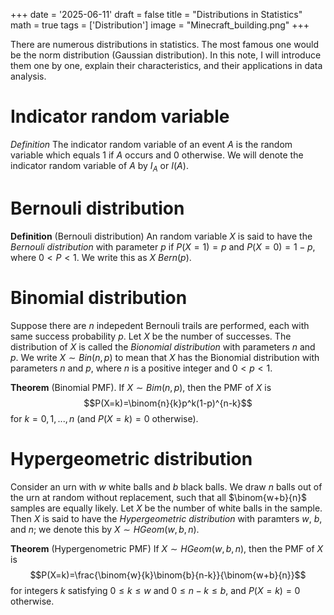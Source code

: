 +++
date = '2025-06-11'
draft = false
title = "Distributions in Statistics"
math = true
tags = ['Distribution']
image = "Minecraft_building.png"
+++

There are numerous distributions in statistics. The most famous one would be the norm distribution (Gaussian distribution). In this note, I will introduce them one by one, explain their characteristics, and their applications in data analysis.


# Indicator random variable
*Definition* The indicator random variable of an event $A$ is the random variable which equals 1 if $A$ occurs and 0 otherwise. We will denote the indicator random variable of $A$ by $I_A$ or $I(A)$.

# Bernouli distribution
**Definition** (Bernouli distribution) An random variable $X$ is said to have the *Bernouli distribution* with parameter $p$ if $P(X = 1) = p$ and $P(X = 0) = 1-p$, where $0<P<1$. We write this as $X ~ Bern(p)$.

# Binomial distribution

Suppose there are $n$ indepedent Bernouli trails are performed, each with same success probability $p$. Let $X$ be the number of successes. The distribution of $X$ is called the *Bionomial distribution* with parameters $n$ and $p$. We write $X \sim Bin(n,p)$ to mean that $X$ has the Bionomial distribution with parameters $n$ and $p$, where $n$ is a positive integer and $0<p<1$.

**Theorem** (Binomial PMF). If $X \sim Bim(n,p)$, then the PMF of $X$ is
$$P(X=k)=\binom{n}{k}p^k(1-p)^{n-k}$$
for $k=0,1,...,n$ (and $P(X=k)=0$ otherwise).

# Hypergeometric distribution
Consider an urn with $w$ white balls and $b$ black balls. We draw $n$ balls out of the urn at random without replacement, such that all $\binom{w+b}{n}$ samples are equally likely. Let $X$ be the number of white balls in the sample. Then $X$ is said to have the *Hypergeometric distribution* with paramters $w$, $b$, and $n$; we denote this by $X \sim HGeom(w,b,n)$.

**Theorem** (Hypergenometric PMF) If $X \sim HGeom(w,b,n)$, then the PMF of $X$ is
$$P(X=k)=\frac{\binom{w}{k}\binom{b}{n-k}}{\binom{w+b}{n}}$$
for integers $k$ satisfying $0 \le k \le w$ and $0 \le n-k \le b$, and $P(X=k)=0$ otherwise.